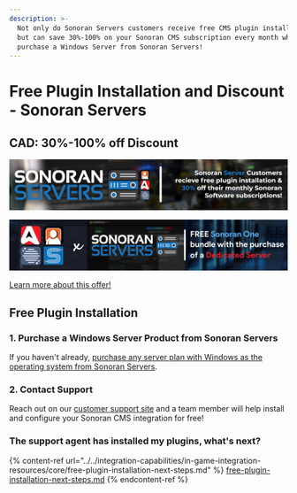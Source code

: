 ```yaml
---
description: >-
  Not only do Sonoran Servers customers receive free CMS plugin installation,
  but can save 30%-100% on your Sonoran CMS subscription every month when you
  purchase a Windows Server from Sonoran Servers!
---
```


# Free Plugin Installation and Discount - Sonoran Servers

## CAD: 30%-100% off Discount

![30% off Sonoran Software Subscriptions with Sonoran Servers](<../../.gitbook/assets/banner_update-1 (1).png>)

![Sonoran One - Free with a Dedicated Server](../../.gitbook/assets/Bannerprojectsenoranone.png)

[Learn more about this offer!](https://info.sonoranservers.com/pricing/promotions-and-discounts/30-off-software)

## Free Plugin Installation

### 1. Purchase a Windows Server Product from Sonoran Servers

If you haven't already, [purchase any server plan with Windows as the operating system from Sonoran Servers](https://info.sonoranservers.com/tutorials/windows-server/purchasing-and-getting-started).

### 2. Contact Support

Reach out on our [customer support site](https://support.sonoransoftware.com) and a team member will help install and configure your Sonoran CMS integration for free!

### The support agent has installed my plugins, what's next?

{% content-ref url="../../integration-capabilities/in-game-integration-resources/core/free-plugin-installation-next-steps.md" %}
[free-plugin-installation-next-steps.md](../../integration-capabilities/in-game-integration-resources/core/free-plugin-installation-next-steps.md)
{% endcontent-ref %}
